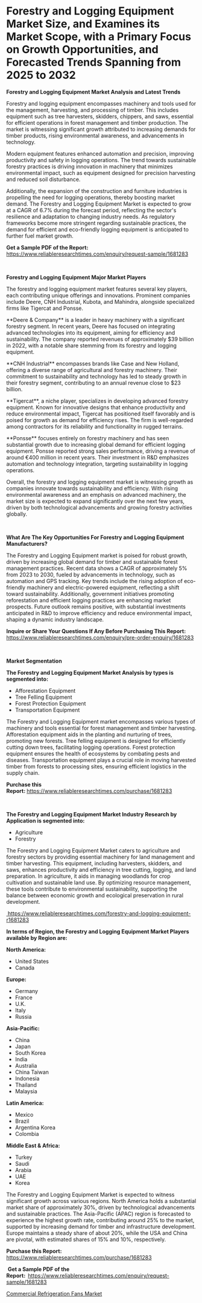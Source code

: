 <p><h1>Forestry and Logging Equipment Market Size, and Examines its Market Scope, with a Primary Focus on Growth Opportunities, and Forecasted Trends Spanning from 2025 to 2032</h1></p><p><strong>Forestry and Logging Equipment Market Analysis and Latest Trends</strong></p>
<p><p>Forestry and logging equipment encompasses machinery and tools used for the management, harvesting, and processing of timber. This includes equipment such as tree harvesters, skidders, chippers, and saws, essential for efficient operations in forest management and timber production. The market is witnessing significant growth attributed to increasing demands for timber products, rising environmental awareness, and advancements in technology. </p><p>Modern equipment features enhanced automation and precision, improving productivity and safety in logging operations. The trend towards sustainable forestry practices is driving innovation in machinery that minimizes environmental impact, such as equipment designed for precision harvesting and reduced soil disturbance. </p><p>Additionally, the expansion of the construction and furniture industries is propelling the need for logging operations, thereby boosting market demand. The Forestry and Logging Equipment Market is expected to grow at a CAGR of 6.7% during the forecast period, reflecting the sector's resilience and adaptation to changing industry needs. As regulatory frameworks become more stringent regarding sustainable practices, the demand for efficient and eco-friendly logging equipment is anticipated to further fuel market growth.</p></p>
<p><strong>Get a Sample PDF of the Report:&nbsp;</strong> <a href="https://www.reliableresearchtimes.com/enquiry/request-sample/1681283?utm_campaign=2325&utm_medium=2&utm_source=Github&utm_content=ia&utm_term=21022025&utm_id=forestry-and-logging-equipment">https://www.reliableresearchtimes.com/enquiry/request-sample/1681283</a></p>
<p>&nbsp;</p>
<p><strong>Forestry and Logging Equipment Major Market Players</strong></p>
<p><p>The forestry and logging equipment market features several key players, each contributing unique offerings and innovations. Prominent companies include Deere, CNH Industrial, Kubota, and Mahindra, alongside specialized firms like Tigercat and Ponsse.</p><p>**Deere & Company** is a leader in heavy machinery with a significant forestry segment. In recent years, Deere has focused on integrating advanced technologies into its equipment, aiming for efficiency and sustainability. The company reported revenues of approximately $39 billion in 2022, with a notable share stemming from its forestry and logging equipment.</p><p>**CNH Industrial** encompasses brands like Case and New Holland, offering a diverse range of agricultural and forestry machinery. Their commitment to sustainability and technology has led to steady growth in their forestry segment, contributing to an annual revenue close to $23 billion.</p><p>**Tigercat**, a niche player, specializes in developing advanced forestry equipment. Known for innovative designs that enhance productivity and reduce environmental impact, Tigercat has positioned itself favorably and is poised for growth as demand for efficiency rises. The firm is well-regarded among contractors for its reliability and functionality in rugged terrains.</p><p>**Ponsse** focuses entirely on forestry machinery and has seen substantial growth due to increasing global demand for efficient logging equipment. Ponsse reported strong sales performance, driving a revenue of around €400 million in recent years. Their investment in R&D emphasizes automation and technology integration, targeting sustainability in logging operations.</p><p>Overall, the forestry and logging equipment market is witnessing growth as companies innovate towards sustainability and efficiency. With rising environmental awareness and an emphasis on advanced machinery, the market size is expected to expand significantly over the next few years, driven by both technological advancements and growing forestry activities globally.</p></p>
<p>&nbsp;</p>
<p><strong>What Are The Key Opportunities For Forestry and Logging Equipment Manufacturers?</strong></p>
<p><p>The Forestry and Logging Equipment market is poised for robust growth, driven by increasing global demand for timber and sustainable forest management practices. Recent data shows a CAGR of approximately 5% from 2023 to 2030, fueled by advancements in technology, such as automation and GPS tracking. Key trends include the rising adoption of eco-friendly machinery and electric-powered equipment, reflecting a shift toward sustainability. Additionally, government initiatives promoting reforestation and efficient logging practices are enhancing market prospects. Future outlook remains positive, with substantial investments anticipated in R&D to improve efficiency and reduce environmental impact, shaping a dynamic industry landscape.</p></p>
<p><strong>Inquire or Share Your Questions If Any Before Purchasing This Report:</strong> <a href="https://www.reliableresearchtimes.com/enquiry/pre-order-enquiry/1681283?utm_campaign=2325&utm_medium=2&utm_source=Github&utm_content=ia&utm_term=21022025&utm_id=forestry-and-logging-equipment">https://www.reliableresearchtimes.com/enquiry/pre-order-enquiry/1681283</a></p>
<p>&nbsp;</p>
<p><strong>Market Segmentation</strong></p>
<p><strong>The Forestry and Logging Equipment Market Analysis by types is segmented into:</strong></p>
<p><ul><li>Afforestation Equipment</li><li>Tree Felling Equipment</li><li>Forest Protection Equipment</li><li>Transportation Equipment</li></ul></p>
<p><p>The Forestry and Logging Equipment market encompasses various types of machinery and tools essential for forest management and timber harvesting. Afforestation equipment aids in the planting and nurturing of trees, promoting new forests. Tree felling equipment is designed for efficiently cutting down trees, facilitating logging operations. Forest protection equipment ensures the health of ecosystems by combating pests and diseases. Transportation equipment plays a crucial role in moving harvested timber from forests to processing sites, ensuring efficient logistics in the supply chain.</p></p>
<p><strong>Purchase this Report:&nbsp;</strong><a href="https://www.reliableresearchtimes.com/purchase/1681283?utm_campaign=2325&utm_medium=2&utm_source=Github&utm_content=ia&utm_term=21022025&utm_id=forestry-and-logging-equipment">https://www.reliableresearchtimes.com/purchase/1681283</a></p>
<p>&nbsp;</p>
<p><strong>The Forestry and Logging Equipment Market Industry Research by Application is segmented into:</strong></p>
<p><ul><li>Agriculture</li><li>Forestry</li></ul></p>
<p><p>The Forestry and Logging Equipment Market caters to agriculture and forestry sectors by providing essential machinery for land management and timber harvesting. This equipment, including harvesters, skidders, and saws, enhances productivity and efficiency in tree cutting, logging, and land preparation. In agriculture, it aids in managing woodlands for crop cultivation and sustainable land use. By optimizing resource management, these tools contribute to environmental sustainability, supporting the balance between economic growth and ecological preservation in rural development.</p></p>
<p><a href="https://www.reliableresearchtimes.com/forestry-and-logging-equipment-r1681283?utm_campaign=2325&utm_medium=2&utm_source=Github&utm_content=ia&utm_term=21022025&utm_id=forestry-and-logging-equipment">&nbsp;https://www.reliableresearchtimes.com/forestry-and-logging-equipment-r1681283</a></p>
<p><strong>In terms of Region, the Forestry and Logging Equipment Market Players available by Region are:</strong></p>
<p>
    <p> <strong> North America: </strong>
        <ul>
            <li>United States</li>
            <li>Canada</li>
        </ul>
        </p> 
    <p> <strong> Europe: </strong>
        <ul>
            <li>Germany</li>
            <li>France</li>
            <li>U.K.</li>
            <li>Italy</li>
            <li>Russia</li>
        </ul>
        </p> 
    <p> <strong> Asia-Pacific: </strong>
        <ul>
            <li>China</li>
            <li>Japan</li>
            <li>South Korea</li>
            <li>India</li>
            <li>Australia</li>
            <li>China Taiwan</li>
            <li>Indonesia</li>
            <li>Thailand</li>
            <li>Malaysia</li>
        </ul>
        </p> 
    <p> <strong> Latin America: </strong>
        <ul>
            <li>Mexico</li>
            <li>Brazil</li>
            <li>Argentina Korea</li>
            <li>Colombia</li>
        </ul>
        </p> 
    <p> <strong> Middle East & Africa: </strong>
        <ul>
            <li>Turkey</li>
            <li>Saudi</li>
            <li>Arabia</li>
            <li>UAE</li>
            <li>Korea</li>
        </ul>
    </p>
    </p>
<p><p>The Forestry and Logging Equipment Market is expected to witness significant growth across various regions. North America holds a substantial market share of approximately 30%, driven by technological advancements and sustainable practices. The Asia-Pacific (APAC) region is forecasted to experience the highest growth rate, contributing around 25% to the market, supported by increasing demand for timber and infrastructure development. Europe maintains a steady share of about 20%, while the USA and China are pivotal, with estimated shares of 15% and 10%, respectively.</p></p>
<p><strong>Purchase this Report: </strong><a href="https://www.reliableresearchtimes.com/purchase/1681283?utm_campaign=2325&utm_medium=2&utm_source=Github&utm_content=ia&utm_term=21022025&utm_id=forestry-and-logging-equipment">https://www.reliableresearchtimes.com/purchase/1681283</a></p>
<p>&nbsp;<strong>Get a Sample PDF of the Report:&nbsp;&nbsp;</strong><a href="https://www.reliableresearchtimes.com/enquiry/request-sample/1681283?utm_campaign=2325&utm_medium=2&utm_source=Github&utm_content=ia&utm_term=21022025&utm_id=forestry-and-logging-equipment">https://www.reliableresearchtimes.com/enquiry/request-sample/1681283</a></p>
<p><strong></strong></p>
<p><p><a href="https://github.com/uramalorr/Market-Research-Report-List-1/blob/main/commercial-refrigeration-fans-market.md?utm_campaign=2325&utm_medium=2&utm_source=Github&utm_content=ia&utm_term=21022025&utm_id=forestry-and-logging-equipment">Commercial Refrigeration Fans Market</a></p></p>